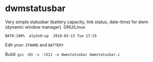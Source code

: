 # dwmstatusbar
Very simple statusbar (battery capacity, link status, date-time) for dwm (dynamic window manager). GNU/Linux

    BAT0:100%  wlp3s0:up  2018-03-13 Tue 17:15

Edit your: `IFNAME` and `BATTERY`

Build: `gcc -O3 -s -lX11 -o dwmstatusbar dwmstatusbar.c`
